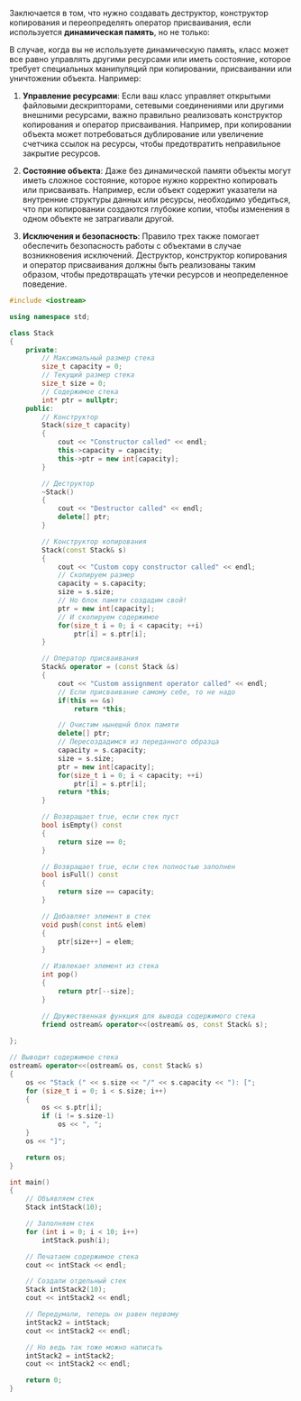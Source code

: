 Заключается в том, что нужно создавать деструктор, конструктор копирования и переопределять оператор присваивания, если используется **динамическая память**, но не только:

В случае, когда вы не используете динамическую память, класс может все равно управлять другими ресурсами или иметь состояние, которое требует специальных манипуляций при копировании, присваивании или уничтожении объекта. Например:

1. **Управление ресурсами**: Если ваш класс управляет открытыми файловыми дескрипторами, сетевыми соединениями или другими внешними ресурсами, важно правильно реализовать конструктор копирования и оператор присваивания. Например, при копировании объекта может потребоваться дублирование или увеличение счетчика ссылок на ресурсы, чтобы предотвратить неправильное закрытие ресурсов.
    
2. **Состояние объекта**: Даже без динамической памяти объекты могут иметь сложное состояние, которое нужно корректно копировать или присваивать. Например, если объект содержит указатели на внутренние структуры данных или ресурсы, необходимо убедиться, что при копировании создаются глубокие копии, чтобы изменения в одном объекте не затрагивали другой.
    
3. **Исключения и безопасность**: Правило трех также помогает обеспечить безопасность работы с объектами в случае возникновения исключений. Деструктор, конструктор копирования и оператор присваивания должны быть реализованы таким образом, чтобы предотвращать утечки ресурсов и неопределенное поведение.

```cpp
#include <iostream>

using namespace std;

class Stack
{
    private:
        // Максимальный размер стека
        size_t capacity = 0;
        // Текущий размер стека
        size_t size = 0;
        // Содержимое стека
        int* ptr = nullptr;
    public:
        // Конструктор
        Stack(size_t capacity)
        {
            cout << "Constructor called" << endl;
            this->capacity = capacity;
            this->ptr = new int[capacity];
        }

        // Деструктор
        ~Stack()
        {
            cout << "Destructor called" << endl;
            delete[] ptr;
        }

        // Конструктор копирования
        Stack(const Stack& s)
        {
            cout << "Custom copy constructor called" << endl;
            // Скопируем размер
            capacity = s.capacity;
            size = s.size;
            // Но блок памяти создадим свой!
            ptr = new int[capacity];
            // И скопируем содержимое
            for(size_t i = 0; i < capacity; ++i)
                ptr[i] = s.ptr[i];
        }

        // Оператор присваивания
        Stack& operator = (const Stack &s)
        {
            cout << "Custom assignment operator called" << endl;
            // Если присваивание самому себе, то не надо
            if(this == &s)
                return *this;

            // Очистим нынешнй блок памяти
            delete[] ptr;
            // Пересоздадимся из переданного образца
            capacity = s.capacity;
            size = s.size;
            ptr = new int[capacity];
            for(size_t i = 0; i < capacity; ++i)
                ptr[i] = s.ptr[i];
            return *this;
        }

        // Возвращает true, если стек пуст
        bool isEmpty() const
        {
            return size == 0;
        }

        // Возвращает true, если стек полностью заполнен
        bool isFull() const
        {
            return size == capacity;
        }

        // Добавляет элемент в стек
        void push(const int& elem)
        {
            ptr[size++] = elem;
        }

        // Извлекает элемент из стека
        int pop()
        {
            return ptr[--size];
        }

        // Дружественная функция для вывода содержимого стека
        friend ostream& operator<<(ostream& os, const Stack& s);
        
};

// Выводит содержимое стека
ostream& operator<<(ostream& os, const Stack& s)
{
    os << "Stack (" << s.size << "/" << s.capacity << "): [";
    for (size_t i = 0; i < s.size; i++)
    {
        os << s.ptr[i];
        if (i != s.size-1)
            os << ", ";
    }
    os << "]";

    return os;
}

int main()
{
    // Объявляем стек
    Stack intStack(10);

    // Заполняем стек
    for (int i = 0; i < 10; i++)
        intStack.push(i);

    // Печатаем содержимое стека
    cout << intStack << endl;

    // Создали отдельный стек
    Stack intStack2(10);
    cout << intStack2 << endl;

    // Передумали, теперь он равен первому
    intStack2 = intStack;
    cout << intStack2 << endl;

    // Но ведь так тоже можно написать
    intStack2 = intStack2;
    cout << intStack2 << endl;

    return 0;
}
```